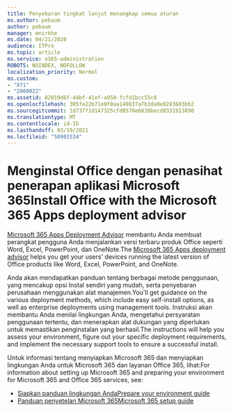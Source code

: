 ```yaml
---
title: Penyebaran tingkat lanjut menangkap semua aturan
ms.author: pebaum
author: pebaum
manager: mnirkhe
ms.date: 04/21/2020
audience: ITPro
ms.topic: article
ms.service: o365-administration
ROBOTS: NOINDEX, NOFOLLOW
localization_priority: Normal
ms.custom:
- "871"
- "2000022"
ms.assetid: 82019d6f-44bf-41ef-a950-fcfd1bcc55c0
ms.openlocfilehash: 305fe22b71e0f0aa149837a7b3da0e8283603bb2
ms.sourcegitcommit: 1d73771d147325cfd8578e6816becd8331913890
ms.translationtype: MT
ms.contentlocale: id-ID
ms.lasthandoff: 03/19/2021
ms.locfileid: "50901534"
---
```

# <a name="install-office-with-the-microsoft-365-apps-deployment-advisor"></a><span data-ttu-id="bbf93-102">Menginstal Office dengan penasihat penerapan aplikasi Microsoft 365</span><span class="sxs-lookup"><span data-stu-id="bbf93-102">Install Office with the Microsoft 365 Apps deployment advisor</span></span>

<span data-ttu-id="bbf93-103">[Microsoft 365 Apps Deployment Advisor](https://admin.microsoft.com/adminportal/home) membantu Anda membuat perangkat pengguna Anda menjalankan versi terbaru produk Office seperti Word, Excel, PowerPoint, dan OneNote.</span><span class="sxs-lookup"><span data-stu-id="bbf93-103">The [Microsoft 365 Apps deployment advisor](https://admin.microsoft.com/adminportal/home) helps you get your users' devices running the latest version of Office products like Word, Excel, PowerPoint, and OneNote.</span></span>

<span data-ttu-id="bbf93-104">Anda akan mendapatkan panduan tentang berbagai metode penggunaan, yang mencakup opsi Instal sendiri yang mudah, serta penyebaran perusahaan menggunakan alat manajemen.</span><span class="sxs-lookup"><span data-stu-id="bbf93-104">You'll get guidance on the various deployment methods, which include easy self-install options, as well as enterprise deployments using management tools.</span></span> <span data-ttu-id="bbf93-105">Instruksi akan membantu Anda menilai lingkungan Anda, mengetahui persyaratan penggunaan tertentu, dan menerapkan alat dukungan yang diperlukan untuk memastikan penginstalan yang berhasil.</span><span class="sxs-lookup"><span data-stu-id="bbf93-105">The instructions will help you assess your environment, figure out your specific deployment requirements, and implement the necessary support tools to ensure a successful install.</span></span>

<span data-ttu-id="bbf93-106">Untuk informasi tentang menyiapkan Microsoft 365 dan menyiapkan lingkungan Anda untuk Microsoft 365 dan layanan Office 365, lihat:</span><span class="sxs-lookup"><span data-stu-id="bbf93-106">For information about setting up Microsoft 365 and preparing your environment for Microsoft 365 and Office 365 services, see:</span></span>

- [<span data-ttu-id="bbf93-107">Siapkan panduan lingkungan Anda</span><span class="sxs-lookup"><span data-stu-id="bbf93-107">Prepare your environment guide</span></span>](https://go.microsoft.com/fwlink/?linkid=2005213)
- [<span data-ttu-id="bbf93-108">Panduan penyetelan Microsoft 365</span><span class="sxs-lookup"><span data-stu-id="bbf93-108">Microsoft 365 setup guide</span></span>](https://go.microsoft.com/fwlink/?linkid=2072646)
